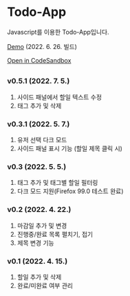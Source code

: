 # Todo-App
Javascript를 이용한 Todo-App입니다.   

[Demo](https://ksheer506.github.io/todo-app/index.html) (2022. 6. 26. 빌드)

[Open in CodeSandbox](https://5jcjo3.csb.app/)
  
##
### v0.5.1 (2022. 7. 5.)
1. 사이드 패널에서 할일 텍스트 수정
2. 태그 추가 및 삭제

### v0.3.1 (2022. 5. 7.)
1. 유저 선택 다크 모드
2. 사이드 패널 표시 기능 (할일 제목 클릭 시)

### v0.3 (2022. 5. 5.)
1. 태그 추가 및 태그별 할일 필터링
4. 다크 모드 지원(Firefox 99.0 테스트 완료)

### v0.2 (2022. 4. 22.)
1. 마감일 추가 및 변경  
2. 진행중/완료 목록 펼치기, 접기
3. 제목 변경 기능

### v0.1 (2022. 4. 15.)
1. 할일 추가 및 삭제
2. 완료/미완료 여부 관리

